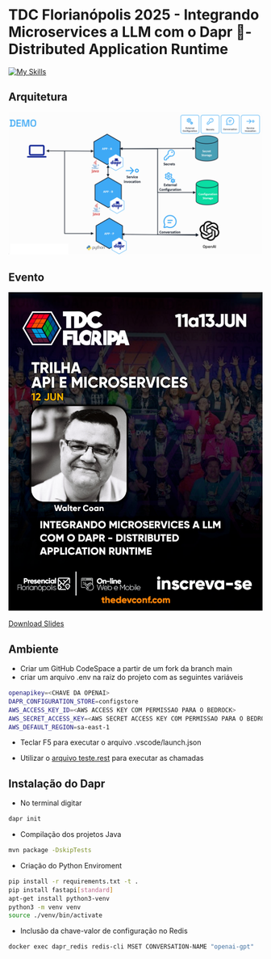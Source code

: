 # TDC Florianópolis 2025 - Integrando Microservices a LLM com o Dapr 🎩- Distributed Application Runtime

[![My Skills](https://skillicons.dev/icons?i=azure,aws,java,python,spring,docker,git,linux)](https://skillicons.dev)

## Arquitetura

![Diagrama](./diagramas/diagrama.png)

## Evento

![Diagrama](./diagramas/trilha-api-e-microservices-integrando-microservices-a-llm-com-o-dapr-distributed-application-runtime-rectangular.png)

[Download Slides](./diagramas/waltercoan-Integrando%20Microservices%20a%20LLM%20com%20o%20Dapr.pdf)

## Ambiente

- Criar um GitHub CodeSpace a partir de um fork da branch main
- criar um arquivo .env na raiz do projeto com as seguintes variáveis

```bash
openapikey=<CHAVE DA OPENAI>
DAPR_CONFIGURATION_STORE=configstore
AWS_ACCESS_KEY_ID=<AWS ACCESS KEY COM PERMISSAO PARA O BEDROCK>
AWS_SECRET_ACCESS_KEY=<AWS SECRET ACCESS KEY COM PERMISSAO PARA O BEDROCK>
AWS_DEFAULT_REGION=sa-east-1
```

- Teclar F5 para executar o arquivo .vscode/launch.json

- Utilizar o [arquivo teste.rest](./teste.rest) para executar as chamadas

## Instalação do Dapr

- No terminal digitar

```bash
dapr init
```
- Compilação dos projetos Java

```bash
mvn package -DskipTests
```

- Criação do Python Enviroment 

```bash
pip install -r requirements.txt -t .
pip install fastapi[standard]
apt-get install python3-venv
python3 -m venv venv
source ./venv/bin/activate
```
- Inclusão da chave-valor de configuração no Redis

```bash
docker exec dapr_redis redis-cli MSET CONVERSATION-NAME "openai-gpt"
```